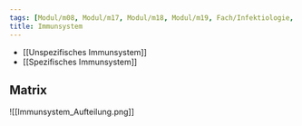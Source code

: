 ```yaml
---
tags: [Modul/m08, Modul/m17, Modul/m18, Modul/m19, Fach/Infektiologie, Fach/Physiologie]
title: Immunsystem
---
```

- [[Unspezifisches Immunsystem]]
- [[Spezifisches Immunsystem]]


## Matrix
![[Immunsystem_Aufteilung.png]]

